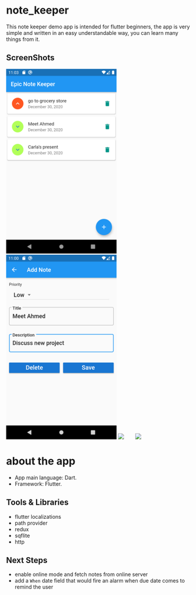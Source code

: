 # note_keeper
 
This note keeper demo app is intended for flutter beginners, the app is very simple and written in an easy understandable way, you can learn many things from it.

## ScreenShots 
<img src="screenshots/screen1.png" height="500em" />&nbsp;&nbsp;&nbsp;&nbsp;&nbsp;&nbsp;&nbsp;&nbsp;<img src="screenshots/screen2.png" height="500em" />
<img src="screenshots/enscreen.png" height="500em" />&nbsp;&nbsp;&nbsp;&nbsp;&nbsp;&nbsp;&nbsp;&nbsp;<img src="screenshots/arscreen.png" height="500em" />

# about the app
* App main language: Dart.
* Framework: Flutter.


## Tools & Libraries
* flutter localizations
* path provider
* redux
* sqflite
* http

## Next Steps
* enable online mode and fetch notes from online server
* add a `When` date field that would fire an alarm when due date comes to remind the user



